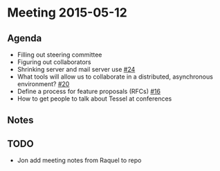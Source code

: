 # Meeting 2015-05-12

## Agenda
* Filling out steering committee
* Figuring out collaborators
* Shrinking server and mail server use [#24](https://github.com/technicalmachine/tessel-project/issues/24)
* What tools will allow us to collaborate in a distributed, asynchronous environment? [#20](https://github.com/technicalmachine/tessel-project/issues/20)
* Define a process for feature proposals (RFCs) [#16](https://github.com/technicalmachine/tessel-project/issues/16)
* How to get people to talk about Tessel at conferences

## Notes

## TODO
* Jon add meeting notes from Raquel to repo
